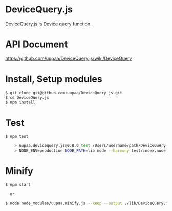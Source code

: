 DeviceQuery.js
=========

DeviceQuery.js is Device query function.

# API Document

https://github.com/uupaa/DeviceQuery.js/wiki/DeviceQuery

# Install, Setup modules

```sh
$ git clone git@github.com:uupaa/DeviceQuery.js.git
$ cd DeviceQuery.js
$ npm install
```

# Test

```sh
$ npm test

    > uupaa.devicequery.js@0.8.0 test /Users/username/path/DeviceQuery.js
    > NODE_ENV=production NODE_PATH=lib node --harmony test/index.node.js; open test/index.html
```

# Minify

```sh
$ npm start

  or

$ node node_modules/uupaa.minify.js --keep --output ./lib/DeviceQuery.min.js ./lib/DeviceQuery.js
```

